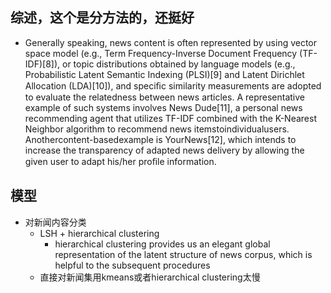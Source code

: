 ## 综述，这个是分方法的，还挺好
- Generally speaking, news content is often represented by using vector space model (e.g., Term Frequency-Inverse Document Frequency (TF-IDF)[8]), or topic distributions obtained by language models (e.g., Probabilistic Latent Semantic Indexing (PLSI)[9] and Latent Dirichlet Allocation (LDA)[10]), and speciﬁc similarity measurements are adopted to evaluate the relatedness between news articles. A representative example of such systems involves News Dude[11], a personal news recommending agent that utilizes TF-IDF combined with the K-Nearest Neighbor algorithm to recommend news itemstoindividualusers. Anothercontent-basedexample is YourNews[12], which intends to increase the transparency of adapted news delivery by allowing the given user to adapt his/her proﬁle information. 

## 模型
- 对新闻内容分类
  - LSH + hierarchical clustering
    - hierarchical clustering provides us an elegant global representation of the latent structure of news corpus, which is helpful to the subsequent procedures
  - 直接对新闻集用kmeans或者hierarchical clustering太慢

##